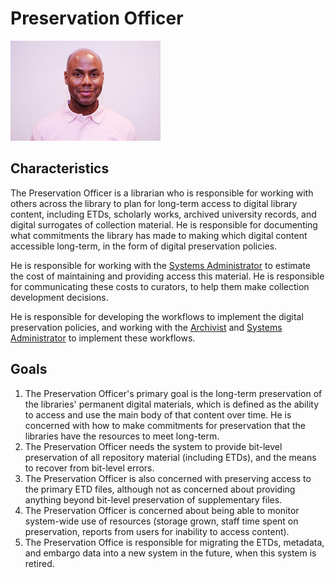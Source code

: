 # Preservation Officer

![headshot](images/preservationofficer.jpg)

## Characteristics
The Preservation Officer is a librarian who is responsible for working with others across the library to plan for long-term access to digital library content, including ETDs, scholarly works, archived university records, and digital surrogates of collection material. He is responsible for documenting what commitments the library has made to making which digital content accessible long-term, in the form of digital preservation policies.

He is responsible for working with the [Systems Administrator](/personas/sysadmin.md) to estimate the cost of maintaining and providing access this material. He is responsible for communicating these costs to curators, to help them make collection development decisions.

He is responsible for developing the workflows to implement the digital preservation policies, and working with the [Archivist](/personas/archivist.md) and [Systems Administrator](/personas/sysadmin.md) to implement these workflows.


## Goals
1. The Preservation Officer's primary goal is the long-term preservation of the libraries' permanent digital materials, which is defined as the ability to access and use the main body of that content over time. He is concerned with how to make commitments for preservation that the libraries have the resources to meet long-term. 
2. The Preservation Officer needs the system to provide bit-level preservation of all repository material (including ETDs), and the means to recover from bit-level errors.
3. The Preservation Officer is also concerned with preserving access to the primary ETD files, although not as concerned about providing anything beyond bit-level preservation of supplementary files.
4. The Preservation Officer is concerned about being able to monitor system-wide use of resources (storage grown, staff time spent on preservation, reports from users for inability to access content).
5. The Preservation Office is responsible for migrating the ETDs, metadata, and embargo data into a new system in the future, when this system is retired. 



